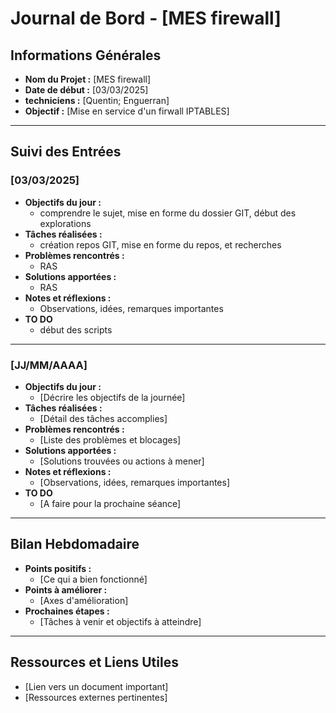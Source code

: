 # Journal de Bord - [MES firewall]

## Informations Générales
- **Nom du Projet :** [MES firewall]
- **Date de début :** [03/03/2025]
- **techniciens :** [Quentin; Enguerran]
- **Objectif :** [Mise en service d'un firwall IPTABLES]

---

## Suivi des Entrées

### [03/03/2025]
- **Objectifs du jour :**
  - comprendre le sujet, mise en forme du dossier GIT, début des explorations
- **Tâches réalisées :**
  - création repos GIT, mise en forme du repos, et recherches
- **Problèmes rencontrés :**
  - RAS
- **Solutions apportées :**
  - RAS
- **Notes et réflexions :**
  - Observations, idées, remarques importantes
- **TO DO**
  - début des scripts

---

### [JJ/MM/AAAA]
- **Objectifs du jour :**
  - [Décrire les objectifs de la journée]
- **Tâches réalisées :**
  - [Détail des tâches accomplies]
- **Problèmes rencontrés :**
  - [Liste des problèmes et blocages]
- **Solutions apportées :**
  - [Solutions trouvées ou actions à mener]
- **Notes et réflexions :**
  - [Observations, idées, remarques importantes]
- **TO DO**
  - [A faire pour la prochaine séance]

---

## Bilan Hebdomadaire

- **Points positifs :**
  - [Ce qui a bien fonctionné]
- **Points à améliorer :**
  - [Axes d'amélioration]
- **Prochaines étapes :**
  - [Tâches à venir et objectifs à atteindre]

---

## Ressources et Liens Utiles
- [Lien vers un document important]
- [Ressources externes pertinentes]
